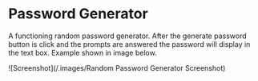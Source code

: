 # Password Generator

A functioning random password generator. After the generate password button is click and the prompts are answered the password will display in the text box. Example shown in image below.

![Screenshot](/.images/Random Password Generator Screenshot)
